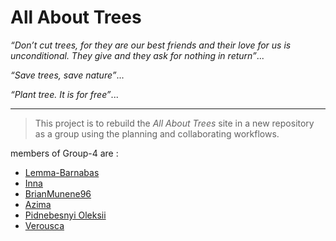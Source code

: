 # All About Trees

_“Don’t cut trees, for they are our best friends and their love for us is
unconditional. They give and they ask for nothing in return”_...

_“Save trees, save nature”_...

_“Plant tree. It is for free”_...

---

> This project is to rebuild the _All About Trees_ site in a new repository as a
> group using the planning and collaborating workflows.

members of Group-4 are :

- [Lemma-Barnabas](https://github.com/Lemma-Barnabas)
- [Inna](https://github.com/inna9Z)
- [BrianMunene96](https://github.com/BrianMunene96)
- [Azima](https://github.com/AzimaKai)
- [Pidnebesnyi Oleksii](https://github.com/podnesTaF)
- [Verousca](https://github.com/Verousca)
